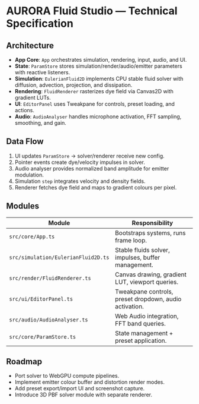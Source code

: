 # AURORA Fluid Studio — Technical Specification

## Architecture
- **App Core**: `App` orchestrates simulation, rendering, input, audio, and UI.
- **State**: `ParamStore` stores simulation/render/audio/emitter parameters with reactive listeners.
- **Simulation**: `EulerianFluid2D` implements CPU stable fluid solver with diffusion, advection, projection, and dissipation.
- **Rendering**: `FluidRenderer` rasterizes dye field via Canvas2D with gradient LUTs.
- **UI**: `EditorPanel` uses Tweakpane for controls, preset loading, and actions.
- **Audio**: `AudioAnalyser` handles microphone activation, FFT sampling, smoothing, and gain.

## Data Flow
1. UI updates `ParamStore` → solver/renderer receive new config.
2. Pointer events create dye/velocity impulses in solver.
3. Audio analyser provides normalized band amplitude for emitter modulation.
4. Simulation `step` integrates velocity and density fields.
5. Renderer fetches dye field and maps to gradient colours per pixel.

## Modules
| Module | Responsibility |
| --- | --- |
| `src/core/App.ts` | Bootstraps systems, runs frame loop. |
| `src/simulation/EulerianFluid2D.ts` | Stable fluids solver, impulses, buffer management. |
| `src/render/FluidRenderer.ts` | Canvas drawing, gradient LUT, viewport queries. |
| `src/ui/EditorPanel.ts` | Tweakpane controls, preset dropdown, audio activation. |
| `src/audio/AudioAnalyser.ts` | Web Audio integration, FFT band queries. |
| `src/core/ParamStore.ts` | State management + preset application. |

## Roadmap
- Port solver to WebGPU compute pipelines.
- Implement emitter colour buffer and distortion render modes.
- Add preset export/import UI and screenshot capture.
- Introduce 3D PBF solver module with separate renderer.
